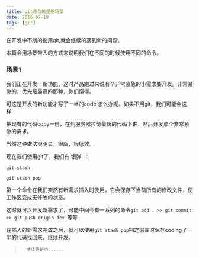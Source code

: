 ```yaml
---
title: git命令的使用场景
date: 2016-07-19
tags: [git]
---
```


在开发中不断的使用git,就会继续的遇到新的问题。

本篇会用场景带入的方式来说明我们在不同的时候使用不同的命令。

### 场景1

我们正在开发一新功能，这时产品跑过来说有个非常紧急的小需求要开发。非常紧急的，优先级最高的那种，你们懂得。

可这是开发的新功能才写了一半的code,怎么办呢。如果不用git，我们可能会这样：

把现有的代码copy一份，在到服务器拉份最新的代码下来，然后开发那个非常紧急的需求。

当然这种做法很明显，很龊，很低效。

现在我们使用git了，我们有'银弹' ：

	git stash 

	git stash pop


第一个命令在我们突然有新需求插入时使用，它会保存下当前所有的修改文件，使工作区变成无修改的状态。

这时就可以开发新需求了，可能中间会有一系列的命令`git add . >> git commit >> git push origin dev `等等

在插入的新需求完成之后，就可以使用`git stash pop`把之前临时保存coding了一半的代码找回来，继续开发。



>		持续更新中......

